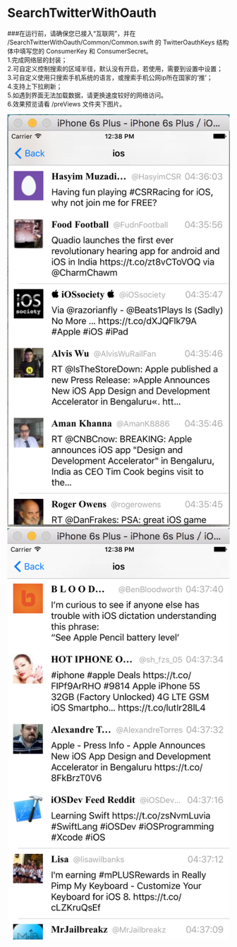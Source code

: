 # SearchTwitterWithOauth
###在运行前，请确保您已接入“互联网”，并在 /SearchTwitterWithOauth/Common/Common.swift 的 TwitterOauthKeys 结构体中填写您的 ConsumerKey 和 ConsumerSecret。  
1.完成网络层的封装；  
2.可自定义控制搜索的区域半径，默认没有开启，若使用，需要到设置中设置；  
3.可自定义使用只搜索手机系统的语言，或搜索手机公网ip所在国家的‘推’；  
4.支持上下拉刷新；  
5.如遇到界面无法加载数据，请更换速度较好的网络访问。  
6.效果预览请看 /preViews 文件夹下图片。

![](/preViews/preview1.png)   ![](/preViews/preview2.png) 
